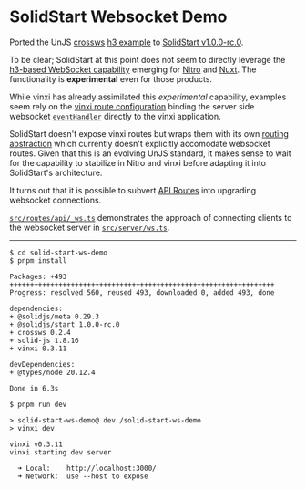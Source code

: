 # SolidStart Websocket Demo

Ported the UnJS [crossws](https://crossws.unjs.io/guide#quick-start) [h3 example](https://github.com/unjs/crossws/tree/7dacb0004c8e17baad378fa028e949f90e0fc440/examples/h3) to [SolidStart v1.0.0-rc.0](https://github.com/solidjs/solid-start/releases/tag/v1.0.0-rc.0).

To be clear; SolidStart at this point does not seem to directly leverage the [h3-based WebSocket capability](https://h3.unjs.io/guide/websocket) emerging for [Nitro](https://nitro.unjs.io/guide/websocket#opt-in-to-the-experimental-feature) and [Nuxt](https://github.com/pi0/nuxt-chat/blob/main/nuxt.config.ts).
The functionality is **experimental** even for those products.

While vinxi has already assimilated this *experimental* capability, examples seem rely on the [vinxi route configuration](https://github.com/nksaraf/vinxi/blob/4bddafe1b7e873ef691392ebaf7ea4f4875e39d4/examples/react/ssr/basic/app.config.js#L25-L31) binding the server side websocket [`eventHandler`](https://github.com/nksaraf/vinxi/blob/4bddafe1b7e873ef691392ebaf7ea4f4875e39d4/examples/react/ssr/basic/app/ws.ts#L3) directly to the vinxi application.

SolidStart doesn't expose vinxi routes but wraps them with its own [routing abstraction](https://github.com/solidjs/solid-start/blob/2d75d5fedfd11f739b03ca34decf23865868ac09/packages/start/config/index.js#L78) which currently doesn't explicitly accomodate websocket routes.
Given that this is an evolving UnJS standard, it makes sense to wait for the capability to stabilize in Nitro and vinxi before adapting it into SolidStart's architecture.

It turns out that it is possible to subvert [API Routes](https://github.com/solidjs/solid-start/blob/2d75d5fedfd11f739b03ca34decf23865868ac09/packages/start/config/index.js#L78) into upgrading websocket connections.

[`src/routes/api/_ws.ts`](src/routes/api/_ws.ts) demonstrates the approach of connecting clients to the websocket server in [`src/server/ws.ts`](src/server/ws.ts).

---

```shell
$ cd solid-start-ws-demo
$ pnpm install

Packages: +493
+++++++++++++++++++++++++++++++++++++++++++++++++++++++++++++++++
Progress: resolved 560, reused 493, downloaded 0, added 493, done

dependencies:
+ @solidjs/meta 0.29.3
+ @solidjs/start 1.0.0-rc.0
+ crossws 0.2.4
+ solid-js 1.8.16
+ vinxi 0.3.11

devDependencies:
+ @types/node 20.12.4

Done in 6.3s

$ pnpm run dev

> solid-start-ws-demo@ dev /solid-start-ws-demo
> vinxi dev

vinxi v0.3.11
vinxi starting dev server

  ➜ Local:    http://localhost:3000/
  ➜ Network:  use --host to expose
```
